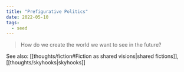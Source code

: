 ```yaml
---
title: "Prefigurative Politics"
date: 2022-05-10
tags:
  - seed
---
```


> How do we create the world we want to see in the future?

See also: [[thoughts/fiction#Fiction as shared visions|shared fictions]], [[thoughts/skyhooks|skyhooks]]
